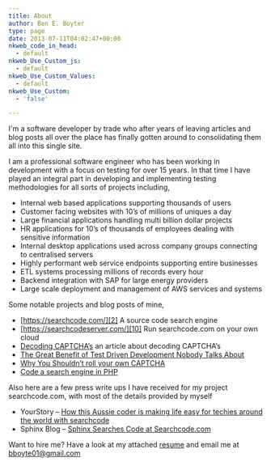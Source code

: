 ```yaml
---
title: About
author: Ben E. Boyter
type: page
date: 2013-07-11T04:02:47+00:00
nkweb_code_in_head:
  - default
nkweb_Use_Custom_js:
  - default
nkweb_Use_Custom_Values:
  - default
nkweb_Use_Custom:
  - 'false'

---
```

I'm a software developer by trade who after years of leaving articles and blog posts all over the place has finally gotten around to consolidating them all into this single site.

I am a professional software engineer who has been working in development with a focus on testing for over 15 years. In that time I have played an integral part in developing and implementing testing methodologies for all sorts of projects including,

* Internal web based applications supporting thousands of users
* Customer facing websites with 10&#8217;s of millions of uniques a day
* Large financial applications handling multi billion dollar projects
* HR applications for 10&#8217;s of thousands of employees dealing with sensitive information
* Internal desktop applications used across company groups connecting to centralised servers
* Highly performant web service endpoints supporting entire businesses
* ETL systems processing millions of records every hour
* Backend integration with SAP for large energy providers
* Large scale deployment and management of AWS services and systems

Some notable projects and blog posts of mine,

  * [https://searchcode.com/][2] A source code search engine
  * [https://searchcodeserver.com/][10] Run searchcode.com on your own cloud
  * [Decoding CAPTCHA&#8217;s][3] an article about decoding CAPTCHA&#8217;s
  * [The Great Benefit of Test Driven Development Nobody Talks About][4]
  * [Why You Shouldn’t roll your own CAPTCHA][5]
  * [Code a search engine in PHP][6]

Also here are a few press write ups I have received for my project searchcode.com, with most of the details provided by myself

  * YourStory &#8211; [How this Aussie coder is making life easy for techies around the world with searchcode][7]
  * Sphinx Blog &#8211; [Sphinx Searches Code at Searchcode.com][8]

Want to hire me? Have a look at my attached [resume][9] and email me at bboyte01@gmail.com

 [1]: http://www.boyter.org/wp-content/uploads/2013/07/headshot.jpg
 [2]: http://searchcode.com/ "Source Code Search Engine"
 [3]: http://www.boyter.org/decoding-captchas/
 [4]: http://www.boyter.org/2010/08/the-great-benefit-of-test-driven-development-nobody-talks-about/
 [5]: http://www.boyter.org/2010/08/why-you-shouldnt-roll-your-own-captcha/
 [6]: http://www.boyter.org/2013/01/code-for-a-search-engine-in-php-part-1/
 [7]: http://yourstory.com/2014/07/aussie-coder-benjamin-boyter/
 [8]: http://sphinxsearch.com/blog/2014/06/19/sphinx-searches-code-at-searchcode-com/
 [9]: http://www.boyter.org/wp-content/uploads/2013/07/Benjamin-Boyter-Resume.doc
 [10]: https://searchcodeserver.com/